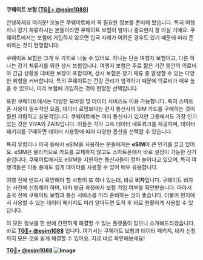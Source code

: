 **쿠웨이트 보험 [[TG💪+ @esim1088](https://t.me/s/esim1088)]**

안녕하세요 여러분! 오늘은 쿠웨이트에서 꼭 필요한 정보를 준비해 왔습니다. 특히 여행자나 장기 체류하시는 분들이라면 쿠웨이트 보험이 얼마나 중요한지 잘 아실 거예요. 쿠웨이트에서는 보험에 가입하지 않으면 입국 자체가 어려운 경우도 있기 때문에 미리 준비하는 것이 현명합니다.

쿠웨이트 보험은 크게 두 가지로 나눌 수 있어요. 하나는 단순 여행자 보험이고, 다른 하나는 장기 체류자를 위한 상시 보험입니다. 여행자 보험은 주로 짧은 기간 동안의 의료비와 긴급 상황을 대비한 보장이 포함되며, 상시 보험은 장기 체류 중 발생할 수 있는 다양한 위험을 커버합니다. 특히 쿠웨이트는 건강 관리가 엄격하기 때문에 의료비가 매우 높을 수 있으니, 미리 보험에 가입하는 것이 현명한 선택입니다.

또한 쿠웨이트에서는 다양한 모바일 및 데이터 서비스도 이용 가능합니다. 특히 스마트폰 사용이 필수적인 요즘, 데이터 로밍보다는 현지 통신사의 SIM 카드를 구매하는 것이 훨씬 저렴하고 실용적입니다. 쿠웨이트에는 여러 통신사가 있지만 그중에서도 가장 인기 있는 것은 VIVA와 ZAIN입니다. 이들은 각각 고속 데이터 네트워크를 제공하며, 데이터 패키지를 구매하면 데이터 사용량에 따라 다양한 옵션을 선택할 수 있습니다.

특히 유럽이나 미국 등에서 eSIM을 사용하는 분들에게는 **eSIM**이 큰 인기를 끌고 있어요. eSIM은 물리적으로 카드를 교체하지 않고도 스마트폰에서 바로 설정이 가능한 신기술입니다. 쿠웨이트에서도 eSIM을 지원하는 통신사들이 점차 늘어나고 있으며, 특히 여행객들은 이동 중에도 쉽게 데이터를 사용할 수 있어 매우 유용합니다.

여행 전에 반드시 확인해야 할 사항이 또 하나 있는데, 바로 **비자**입니다. 쿠웨이트 비자는 사전에 신청해야 하며, 비자 발급 과정에서 보험 가입 여부를 확인받습니다. 따라서 출국 전에 쿠웨이트 보험과 통신 서비스를 미리 준비하는 것이 좋습니다. 더불어 현지에서 사용할 수 있는 데이터 패키지도 미리 알아두면 도착 후 바로 원활하게 사용할 수 있답니다.

이 모든 정보를 한 번에 간편하게 해결할 수 있는 플랫폼이 있으니 소개해드리겠습니다. 바로 **[TG💪+ @esim1088](https://t.me/s/esim1088)** 입니다. 여기서는 쿠웨이트 보험과 데이터 패키지, 비자 신청까지 모든 것을 쉽게 해결할 수 있어요. 지금 바로 확인해보세요!

**[TG💪+ @esim1088](https://t.me/s/esim1088) ![Image](https://i.postimg.cc/Y0z9fWf4/image.png)**